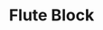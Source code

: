 ---
templateKey: blog-post
featuredpost: false
featuredimage: /assets/Flute_Block.png
title: Flute Block
description: Special Items
testfield: 928
---